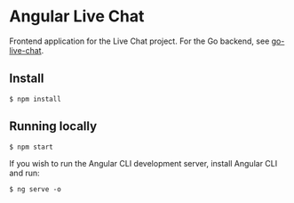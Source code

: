# Angular Live Chat

Frontend application for the Live Chat project. For the Go backend, see [go-live-chat](https://github.com/florimondmanca/go-live-chat).

## Install

```
$ npm install
```

## Running locally

```
$ npm start
```

If you wish to run the Angular CLI development server, install Angular CLI and run:

```
$ ng serve -o
```
